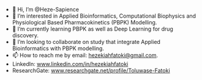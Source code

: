- 👋 Hi, I’m @Heze-Sapience
- 👀 I’m interested in Applied Bioinformatics, Computational Biophysics and Physiological Based Pharmacokinetics (PBPK) Modelling.
- 🌱 I’m currently learning PBPK as well as Deep Learning for drug discovery.
- 💞️ I’m looking to collaborate on study that integrate Applied Bioinformatics with PBPK modelling.
- 📫 How to reach me by email: hezekiahfatoki@gmail.com.
- LinkedIn: www.linkedin.com/in/hezekiahfatoki
- ResearchGate: www.researchgate.net/profile/Toluwase-Fatoki

<!---
Heze-Sapience/Heze-Sapience is a ✨ special ✨ repository because its `README.md` (this file) appears on your GitHub profile.
You can click the Preview link to take a look at your changes.
--->

